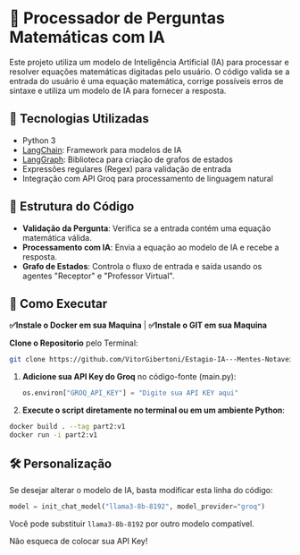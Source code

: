 # 🚀 Processador de Perguntas Matemáticas com IA

Este projeto utiliza um modelo de Inteligência Artificial (IA) para processar e resolver equações matemáticas digitadas pelo usuário. O código valida se a entrada do usuário é uma equação matemática, corrige possíveis erros de sintaxe e utiliza um modelo de IA para fornecer a resposta.

## 📌 Tecnologias Utilizadas
- Python 3
- [LangChain](https://python.langchain.com/): Framework para modelos de IA
- [LangGraph](https://github.com/langchain-ai/langgraph): Biblioteca para criação de grafos de estados
- Expressões regulares (Regex) para validação de entrada
- Integração com API Groq para processamento de linguagem natural

## 📂 Estrutura do Código
- **Validação da Pergunta**: Verifica se a entrada contém uma equação matemática válida.
- **Processamento com IA**: Envia a equação ao modelo de IA e recebe a resposta.
- **Grafo de Estados**: Controla o fluxo de entrada e saída usando os agentes "Receptor" e "Professor Virtual".

## 🚀 Como Executar 

**✅Instale o Docker em sua Maquina** |
**✅Instale o GIT em sua Maquina**

**Clone o Repositorio** pelo Terminal: 
```sh
git clone https://github.com/VitorGibertoni/Estagio-IA---Mentes-Notaveis
 ```

1. **Adicione sua API Key do Groq** no código-fonte (main.py):
   ```python
   os.environ["GROQ_API_KEY"] = "Digite sua API KEY aqui"
   ```


2. **Execute o script diretamente no terminal ou em um ambiente Python**:
```sh
docker build . --tag part2:v1
docker run -i part2:v1
```

## 🛠️ Personalização
Se desejar alterar o modelo de IA, basta modificar esta linha do código:
```python
model = init_chat_model("llama3-8b-8192", model_provider="groq")
```
Você pode substituir `llama3-8b-8192` por outro modelo compatível.

Não esqueca de colocar sua API Key!



